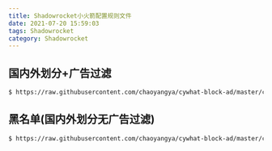 ```yaml
---
title: Shadowrocket小火箭配置规则文件
date: 2021-07-20 15:59:03
tags: Shadowrocket
category: Shadowrocket
---
```


## 国内外划分+广告过滤
```bash
$ https://raw.githubusercontent.com/chaoyangya/cywhat-block-ad/master/cywhat-block-ad.conf
```

## 黑名单(国内外划分无广告过滤)
```bash
$ https://raw.githubusercontent.com/chaoyangya/cywhat-block-ad/master/cywhat-no-block-ad.conf
```